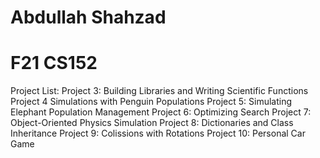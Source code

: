 # Abdullah Shahzad
# F21 CS152
Project List:
Project 3: Building Libraries and Writing Scientific Functions
Project 4 Simulations with Penguin Populations
Project 5: Simulating Elephant Population Management
Project 6: Optimizing Search
Project 7: Object-Oriented Physics Simulation
Project 8: Dictionaries and Class Inheritance
Project 9: Colissions with Rotations
Project 10: Personal Car Game
